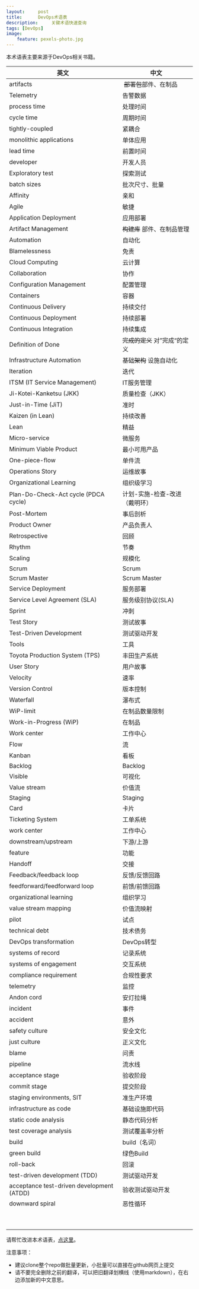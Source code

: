 ```yaml
---
layout:     post
title:      DevOps术语表
description:     关键术语快速查询 
tags: [DevOps]
image:
    feature: pexels-photo.jpg
---
```


本术语表主要来源于DevOps相关书籍。

| 英文 | 中文 |
| --- | --- |
| artifacts  |  ~~部署包~~部件、在制品 |
| Telemetry | 告警数据 
| process time | 处理时间
| cycle time  | 周期时间
| tightly-coupled  | 紧耦合
| monolithic applications  | 单体应用
| lead time  | 前置时间|
| developer  | 开发人员
| Exploratory test  | 探索测试
| batch sizes  | 批次尺寸、批量
| Affinity | 亲和
| Agile | 敏捷
| Application Deployment | 应用部署
| Artifact Management | ~~构建库~~ 部件、在制品管理
| Automation | 自动化
| Blamelessness | 免责
| Cloud Computing | 云计算
| Collaboration | 协作
| Configuration Management | 配置管理
| Containers | 容器
| Continuous Delivery | 持续交付
| Continuous Deployment | 持续部署
| Continuous Integration | 持续集成
| Definition of Done | ~~完成的定义~~ 对”完成“的定义
| Infrastructure Automation | 基础~~架构~~ 设施自动化
| Iteration | 迭代
| ITSM (IT Service Management) | IT服务管理
| Ji-Kotei-Kanketsu (JKK) | 质量检查（JKK）
| Just-in-Time (JiT) | 准时
| Kaizen (in Lean) | 持续改善
| Lean | 精益
| Micro-service | 微服务
| Minimum Viable Product | 最小可用产品
| One-piece-flow |单件流
| Operations Story | 运维故事
| Organizational Learning | 组织级学习
| Plan-Do-Check-Act cycle (PDCA cycle) | 计划-实施-检查-改进 （戴明环）
| Post-Mortem | 事后剖析
| Product Owner  | 产品负责人
| Retrospective | 回顾
| Rhythm  | 节奏
| Scaling  | 规模化
| Scrum | Scrum
| Scrum Master  | Scrum Master
| Service Deployment | 服务部署
| Service Level Agreement (SLA) | 服务级别协议(SLA)
| Sprint | 冲刺
| Test Story | 测试故事
| Test-Driven Development | 测试驱动开发
| Tools | 工具
| Toyota Production System (TPS) | 丰田生产系统
| User Story | 用户故事
| Velocity  | 速率
| Version Control | 版本控制
| Waterfall | 瀑布式
| WiP-limit | 在制品数量限制
| Work-in-Progress (WiP) | 在制品
| Work center | 工作中心
| Flow | 流
| Kanban | 看板
| Backlog | Backlog
| Visible | 可视化
| Value stream | 价值流
| Staging | Staging
| Card | 卡片
| Ticketing System | 工单系统
| work center | 工作中心
| downstream/upstream | 下游/上游
| feature | 功能
| Handoff | 交接
| Feedback/feedback loop | 反馈/反馈回路
| feedforward/feedforward loop | 前馈/前馈回路
| organizational learning | 组织学习
| value stream mapping | 价值流映射
| pilot | 试点
| technical debt | 技术债务
| DevOps transformation | DevOps转型
| systems of record | 记录系统
| systems of engagement | 交互系统
| compliance requirement | 合规性要求
| telemetry | 监控
| Andon cord | 安灯拉绳
| incident | 事件
| accident | 意外
| safety culture | 安全文化
| just culture | 正义文化
| blame | 问责
| pipeline | 流水线
| acceptance stage | 验收阶段
| commit stage | 提交阶段
| staging environments, SIT | 准生产环境
| infrastructure as code | 基础设施即代码
| static code analysis | 静态代码分析
| test coverage analysis | 测试覆盖率分析
| build | build（名词）
| green build | 绿色Build
| roll-back | 回滚
| test-driven development (TDD) | 测试驱动开发
| acceptance test-driven development (ATDD) | 验收测试驱动开发
| downward spiral | 恶性循环
|  | 
|  | 
|  | 
|  | 
|  | 
|  | 
|  | 
|  | 
|  | 


请帮忙改进本术语表，[点这里](https://github.com/martinliu/martinliu.github.io/blob/master/_posts/2017-01-07-devops-glossary.md)。

注意事项：

* 建议clone整个repo做批量更新，小批量可以直接在github网页上提交
* 请不要完全删除之前的翻译，可以把旧翻译划横线（使用markdown），在右边添加新的中文意思。

